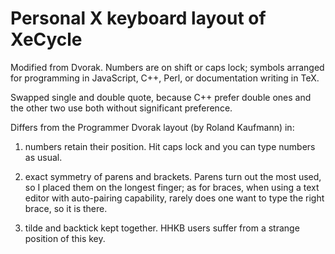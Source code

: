 Personal X keyboard layout of XeCycle
=====================================

Modified from Dvorak.  Numbers are on shift or caps lock; symbols
arranged for programming in JavaScript, C++, Perl, or
documentation writing in TeX.

Swapped single and double quote, because C++ prefer double ones
and the other two use both without significant preference.

Differs from the Programmer Dvorak layout (by Roland Kaufmann) in:

1. numbers retain their position.  Hit caps lock and you can type
numbers as usual.

2. exact symmetry of parens and brackets.  Parens turn out the
most used, so I placed them on the longest finger; as for braces,
when using a text editor with auto-pairing capability, rarely
does one want to type the right brace, so it is there.

3. tilde and backtick kept together.  HHKB users suffer from a
strange position of this key.
